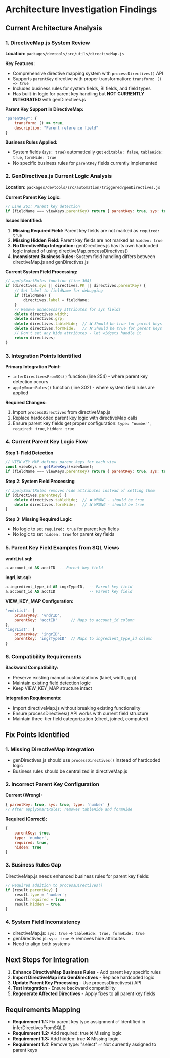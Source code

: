 # Architecture Investigation Findings

## Current Architecture Analysis

### 1. DirectiveMap.js System Review

**Location:** `packages/devtools/src/utils/directiveMap.js`

**Key Features:**
- Comprehensive directive mapping system with `processDirectives()` API
- Supports `parentKey` directive with proper transformation: `transform: () => true`
- Includes business rules for system fields, BI fields, and field types
- Has built-in logic for parent key handling but **NOT CURRENTLY INTEGRATED** with genDirectives.js

**Parent Key Support in DirectiveMap:**
```javascript
"parentKey": {
    transform: () => true,
    description: "Parent reference field"
}
```

**Business Rules Applied:**
- System fields (`sys: true`) automatically get `editable: false`, `tableHide: true`, `formHide: true`
- No specific business rules for `parentKey` fields currently implemented

### 2. GenDirectives.js Current Logic Analysis

**Location:** `packages/devtools/src/automation/triggered/genDirectives.js`

**Current Parent Key Logic:**
```javascript
// Line 261: Parent key detection
if (fieldName === viewKeys.parentKey) return { parentKey: true, sys: true, type: 'number' };
```

**Issues Identified:**

1. **Missing Required Field:** Parent key fields are not marked as `required: true`
2. **Missing Hidden Field:** Parent key fields are not marked as `hidden: true`  
3. **No DirectiveMap Integration:** genDirectives.js has its own hardcoded logic instead of using directiveMap.processDirectives()
4. **Inconsistent Business Rules:** System field handling differs between directiveMap.js and genDirectives.js

**Current System Field Processing:**
```javascript
// applySmartRules function (line 304)
if (directives.sys || directives.PK || directives.parentKey) {
    // Set label to fieldName for debugging
    if (fieldName) {
        directives.label = fieldName;
    }
    // Remove unnecessary attributes for sys fields
    delete directives.width;
    delete directives.grp;
    delete directives.tableHide;  // ❌ Should be true for parent keys
    delete directives.formHide;   // ❌ Should be true for parent keys
    // Don't set any hide attributes - let widgets handle it
    return directives;
}
```

### 3. Integration Points Identified

**Primary Integration Point:**
- `inferDirectivesFromSQL()` function (line 254) - where parent key detection occurs
- `applySmartRules()` function (line 302) - where system field rules are applied

**Required Changes:**
1. Import `processDirectives` from directiveMap.js
2. Replace hardcoded parent key logic with directiveMap calls
3. Ensure parent key fields get proper configuration: `type: "number"`, `required: true`, `hidden: true`

### 4. Current Parent Key Logic Flow

**Step 1: Field Detection**
```javascript
// VIEW_KEY_MAP defines parent keys for each view
const viewKeys = getViewKeys(viewName);
if (fieldName === viewKeys.parentKey) return { parentKey: true, sys: true, type: 'number' };
```

**Step 2: System Field Processing**
```javascript
// applySmartRules removes hide attributes instead of setting them
if (directives.parentKey) {
    delete directives.tableHide;  // ❌ WRONG - should be true
    delete directives.formHide;   // ❌ WRONG - should be true  
}
```

**Step 3: Missing Required Logic**
- No logic to set `required: true` for parent key fields
- No logic to set `hidden: true` for parent key fields

### 5. Parent Key Field Examples from SQL Views

**vndrList.sql:**
```sql
a.account_id AS acctID  -- Parent key field
```

**ingrList.sql:**
```sql
a.ingredient_type_id AS ingrTypeID,  -- Parent key field
a.account_id AS acctID               -- Parent key field
```

**VIEW_KEY_MAP Configuration:**
```javascript
'vndrList': {
    primaryKey: 'vndrID',
    parentKey: 'acctID'      // Maps to account_id column
},
'ingrList': {
    primaryKey: 'ingrID', 
    parentKey: 'ingrTypeID'  // Maps to ingredient_type_id column
}
```

### 6. Compatibility Requirements

**Backward Compatibility:**
- Preserve existing manual customizations (label, width, grp)
- Maintain existing field detection logic
- Keep VIEW_KEY_MAP structure intact

**Integration Requirements:**
- Import directiveMap.js without breaking existing functionality
- Ensure processDirectives() API works with current field structure
- Maintain three-tier field categorization (direct, joined, computed)

## Fix Points Identified

### 1. Missing DirectiveMap Integration
- genDirectives.js should use `processDirectives()` instead of hardcoded logic
- Business rules should be centralized in directiveMap.js

### 2. Incorrect Parent Key Configuration
**Current (Wrong):**
```javascript
{ parentKey: true, sys: true, type: 'number' }
// After applySmartRules: removes tableHide and formHide
```

**Required (Correct):**
```javascript
{ 
    parentKey: true, 
    type: 'number', 
    required: true, 
    hidden: true 
}
```

### 3. Business Rules Gap
DirectiveMap.js needs enhanced business rules for parent key fields:
```javascript
// Required addition to processDirectives()
if (result.parentKey) {
    result.type = 'number';
    result.required = true;
    result.hidden = true;
}
```

### 4. System Field Inconsistency
- directiveMap.js: `sys: true` → `tableHide: true, formHide: true`
- genDirectives.js: `sys: true` → removes hide attributes
- Need to align both systems

## Next Steps for Integration

1. **Enhance DirectiveMap Business Rules** - Add parent key specific rules
2. **Import DirectiveMap into GenDirectives** - Replace hardcoded logic
3. **Update Parent Key Processing** - Use processDirectives() API
4. **Test Integration** - Ensure backward compatibility
5. **Regenerate Affected Directives** - Apply fixes to all parent key fields

## Requirements Mapping

- **Requirement 1.1:** Fix parent key type assignment ✅ Identified in inferDirectivesFromSQL()
- **Requirement 1.2:** Add required: true ❌ Missing logic
- **Requirement 1.3:** Add hidden: true ❌ Missing logic  
- **Requirement 1.4:** Remove type: "select" ✅ Not currently assigned to parent keys
